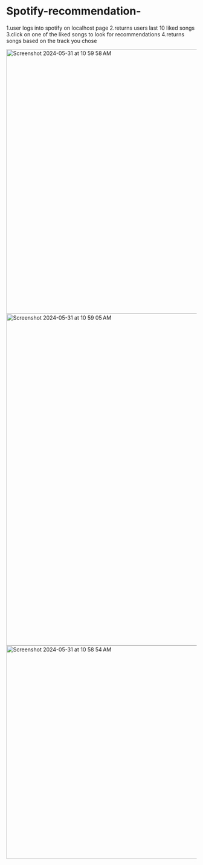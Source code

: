 # Spotify-recommendation-


1.user logs into spotify on localhost page
2.returns users last 10 liked songs
3.click on one of the liked songs to look for recommendations
4.returns songs based on the track you chose


<img width="699" alt="Screenshot 2024-05-31 at 10 59 58 AM" src="https://github.com/AshianBoii/Spotify-recommendation-/assets/45045020/552c9e25-bfe4-4f47-8705-31b858bfa299">
<img width="877" alt="Screenshot 2024-05-31 at 10 59 05 AM" src="https://github.com/AshianBoii/Spotify-recommendation-/assets/45045020/e48ca3e4-6337-4089-b354-6702e38193e4">
<img width="564" alt="Screenshot 2024-05-31 at 10 58 54 AM" src="https://github.com/AshianBoii/Spotify-recommendation-/assets/45045020/2fba048d-271a-4ef3-a057-15beda5350d9">

